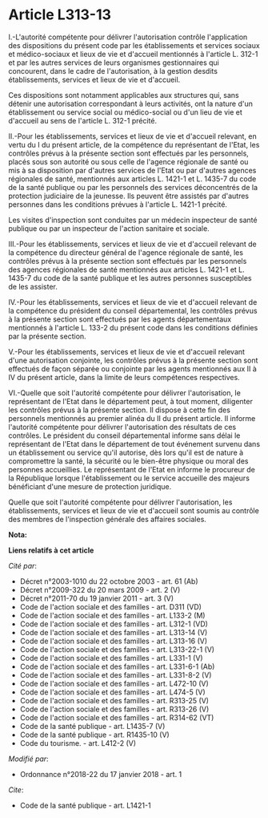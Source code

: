 # Article L313-13

I.-L'autorité compétente pour délivrer l'autorisation contrôle l'application des dispositions du présent code par les
établissements et services sociaux et médico-sociaux et lieux de vie et d'accueil mentionnés à l'article L. 312-1 et par les
autres services de leurs organismes gestionnaires qui concourent, dans le cadre de l'autorisation, à la gestion desdits
établissements, services et lieux de vie et d'accueil. 

Ces dispositions sont notamment applicables aux structures qui, sans détenir une autorisation correspondant à leurs
activités, ont la nature d'un établissement ou service social ou médico-social ou d'un lieu de vie et d'accueil au sens de
l'article L. 312-1 précité. 

II.-Pour les établissements, services et lieux de vie et d'accueil relevant, en vertu du I du présent article, de la
compétence du représentant de l'Etat, les contrôles prévus à la présente section sont effectués par les personnels, placés
sous son autorité ou sous celle de l'agence régionale de santé ou mis à sa disposition par d'autres services de l'Etat ou par
d'autres agences régionales de santé, mentionnés aux articles L. 1421-1 et L. 1435-7 du code de la santé publique ou par les
personnels des services déconcentrés de la protection judiciaire de la jeunesse. Ils peuvent être assistés par d'autres
personnes dans les conditions prévues à l'article L. 1421-1 précité. 

Les visites d'inspection sont conduites par un médecin inspecteur de santé publique ou par un inspecteur de l'action
sanitaire et sociale. 

III.-Pour les établissements, services et lieux de vie et d'accueil relevant de la compétence du directeur général de
l'agence régionale de santé, les contrôles prévus à la présente section sont effectués par les personnels des agences
régionales de santé mentionnés aux articles L. 1421-1 et L. 1435-7 du code de la santé publique et les autres personnes
susceptibles de les assister. 

IV.-Pour les établissements, services et lieux de vie et d'accueil relevant de la compétence du président du conseil
départemental, les contrôles prévus à la présente section sont effectués par les agents départementaux mentionnés à l'article
L. 133-2 du présent code dans les conditions définies par la présente section. 

V.-Pour les établissements, services et lieux de vie et d'accueil relevant d'une autorisation conjointe, les contrôles prévus
à la présente section sont effectués de façon séparée ou conjointe par les agents mentionnés aux II à IV du présent article,
dans la limite de leurs compétences respectives. 

VI.-Quelle que soit l'autorité compétente pour délivrer l'autorisation, le représentant de l'Etat dans le département peut, à
tout moment, diligenter les contrôles prévus à la présente section. Il dispose à cette fin des personnels mentionnés au
premier alinéa du II du présent article. Il informe l'autorité compétente pour délivrer l'autorisation des résultats de ces
contrôles. Le président du conseil départemental informe sans délai le représentant de l'Etat dans le département de tout
événement survenu dans un établissement ou service qu'il autorise, dès lors qu'il est de nature à compromettre la santé, la
sécurité ou le bien-être physique ou moral des personnes accueillies. Le représentant de l'Etat en informe le procureur de la
République lorsque l'établissement ou le service accueille des majeurs bénéficiant d'une mesure de protection juridique. 

Quelle que soit l'autorité compétente pour délivrer l'autorisation, les établissements, services et lieux de vie et d'accueil
sont soumis au contrôle des membres de l'inspection générale des affaires sociales.

**Nota:**



**Liens relatifs à cet article**

_Cité par_:

  - Décret n°2003-1010 du 22 octobre 2003 - art. 61 (Ab)
  - Décret n°2009-322 du 20 mars 2009 - art. 2 (V)
  - Décret n°2011-70 du 19 janvier 2011 - art. 3 (V)
  - Code de l'action sociale et des familles - art. D311 (VD)
  - Code de l'action sociale et des familles - art. L133-2 (M)
  - Code de l'action sociale et des familles - art. L312-1 (VD)
  - Code de l'action sociale et des familles - art. L313-14 (V)
  - Code de l'action sociale et des familles - art. L313-16 (V)
  - Code de l'action sociale et des familles - art. L313-22-1 (V)
  - Code de l'action sociale et des familles - art. L331-1 (V)
  - Code de l'action sociale et des familles - art. L331-6-1 (Ab)
  - Code de l'action sociale et des familles - art. L331-8-2 (V)
  - Code de l'action sociale et des familles - art. L472-10 (V)
  - Code de l'action sociale et des familles - art. L474-5 (V)
  - Code de l'action sociale et des familles - art. R313-25 (V)
  - Code de l'action sociale et des familles - art. R313-26 (V)
  - Code de l'action sociale et des familles - art. R314-62 (VT)
  - Code de la santé publique - art. L1435-7 (V)
  - Code de la santé publique - art. R1435-10 (V)
  - Code du tourisme. - art. L412-2 (V)

_Modifié par_:

  - Ordonnance n°2018-22 du 17 janvier 2018 - art. 1

_Cite_:

  - Code de la santé publique - art. L1421-1
